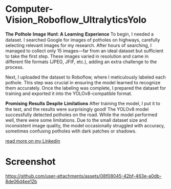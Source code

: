 # Computer-Vision_Roboflow_UltralyticsYolo
𝐓𝐡𝐞 𝐏𝐨𝐭𝐡𝐨𝐥𝐞 𝐈𝐦𝐚𝐠𝐞 𝐇𝐮𝐧𝐭: 𝐀 𝐋𝐞𝐚𝐫𝐧𝐢𝐧𝐠 𝐄𝐱𝐩𝐞𝐫𝐢𝐞𝐧𝐜𝐞
To begin, I needed a dataset. I searched Google for images of potholes on highways, carefully selecting relevant images for my research. After hours of searching, I managed to collect only 15 images—far from an ideal dataset but sufficient to take the first step. These images varied in resolution and came in different file formats (JPEG, JFIF, etc.), adding an extra challenge to the process.

Next, I uploaded the dataset to Roboflow, where I meticulously labeled each pothole. This step was crucial in ensuring the model learned to recognize them accurately. Once the labeling was complete, I prepared the dataset for training and exported it into the YOLOv8-compatible format.

𝐏𝐫𝐨𝐦𝐢𝐬𝐢𝐧𝐠 𝐑𝐞𝐬𝐮𝐥𝐭𝐬 𝐃𝐞𝐬𝐩𝐢𝐭𝐞 𝐋𝐢𝐦𝐢𝐭𝐚𝐭𝐢𝐨𝐧𝐬
After training the model, I put it to the test, and the results were surprisingly good! The YOLOv8 model successfully detected potholes on the road. While the model performed well, there were some limitations. Due to the small dataset size and inconsistent image quality, the model occasionally struggled with accuracy, sometimes confusing potholes with dark patches or shadows.

 <a href='https://www.linkedin.com/posts/vicky-mahendra_ai-machinelearning-computervision-activity-7303244051758125058-WDIE?utm_source=share&utm_medium=member_desktop&rcm=ACoAAA22ZGsB07bcQXKAvnxVxLqG1pC2UisdUIY'>read more on my Linkedin</a>


# Screenshot
https://github.com/user-attachments/assets/08f08045-42bf-463e-a0db-8de06d4ee12b



